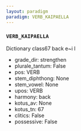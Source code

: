 ```yaml
---
layout: paradigm
paradigm: VERB_KAIPAELLA
---
```

### ` VERB_KAIPAELLA `

Dictionary class67 back e~i l 
* grade_dir: strengthen
* plurale_tantum: False
* pos: VERB
* stem_diphthong: None
* stem_vowel: None
* upos: VERB
* harmony: back
* kotus_av: None
* kotus_tn: 67
* clitics: False
* possessive: False
